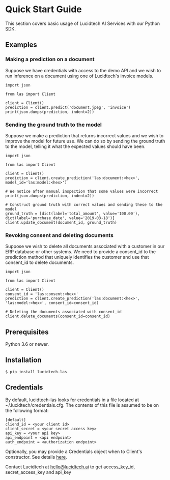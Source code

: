 # Quick Start Guide

This section covers basic usage of Lucidtech AI Services with our Python SDK.

## Examples

### Making a prediction on a document
Suppose we have credentials with access to the demo API and we wish to run inference on a document using one of Lucidtech's
invoice models.

```
import json

from las import Client

client = Client()
prediction = client.predict('document.jpeg', 'invoice')
print(json.dumps(prediction, indent=2))
```

### Sending the ground truth to the model
Suppose we make a prediction that returns incorrect values and we wish to improve the model for future use. We can do so
by sending the ground truth to the model, telling it what the expected values should have been.

```
import json

from las import Client

client = Client()
prediction = client.create_prediction('las:document:<hex>', model_id='las:model:<hex>')

# We notice after manual inspection that some values were incorrect
print(json.dumps(prediction, indent=2))

# Construct ground truth with correct values and sending these to the model
ground_truth = [dict(label='total_amount', value='100.00'), dict(label='purchase_date', value='2019-03-18')]
client.update_document(document_id, ground_truth)
```

### Revoking consent and deleting documents
Suppose we wish to delete all documents associated with a customer in our ERP database or other systems. We need to
provide a consent_id to the prediction method that uniquely identifies the customer and use that consent_id to delete
documents.

```
import json

from las import Client

client = Client()
consent_id = 'las:consent:<hex>'
prediction = client.create_prediction('las:document:<hex>', 'las:model:<hex>', consent_id=consent_id)

# Deleting the documents associated with consent_id
client.delete_documents(consent_id=consent_id)
```

## Prerequisites
Python 3.6 or newer.

## Installation

```
$ pip install lucidtech-las
```

## Credentials
By default, lucidtech-las looks for credentials in a file located at ~/.lucidtech/credentials.cfg. The contents of
this file is assumed to be on the following format:

```
[default]
cliend_id = <your client id>
client_secret = <your secret access key>
api_key = <your api key>
api_endpoint = <api endpoint>
auth_endpoint = <authorization endpoint>
```

Optionally, you may provide a Credentials object when to Client's constructor. See details
[here](reference.html#module-las.credentials).

Contact Lucidtech at [hello@lucidtech.ai](mailto:hello@lucidtech.ai) to get access_key_id, secret_access_key and api_key
